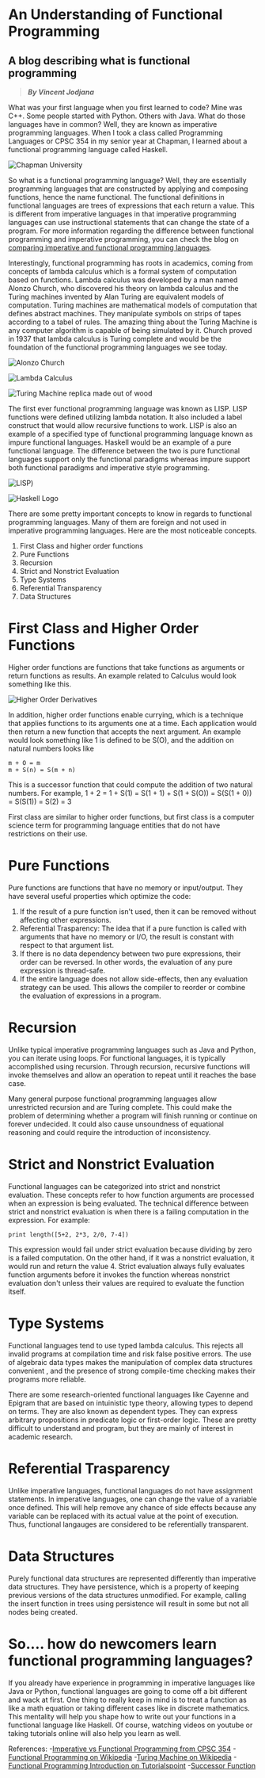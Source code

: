 # An Understanding of Functional Programming
## A blog describing what is functional programming
> __*By Vincent Jodjana*__

What was your first language when you first learned to code? Mine was C++. Some people started with Python. Others with Java. What do those languages have in common? Well, they are known as imperative programming languages. When I took a class called Programming Languages or CPSC 354 in my senior year at Chapman, I learned about a functional programming language called Haskell.

![Chapman University](https://www.glumac.com/content/uploads/2016/03/m_2507_0001.jpg)

So what is a functional programming language? Well, they are essentially programming languages that are constructed by applying and composing functions, hence the name functional. The functional definitions in functional languages are trees of expressions that each return a value. This is different from imperative languages in that imperative programming languages can use instructional statements that can change the state of a program. For more information regarding the difference between functional programming and imperative programming, you can check the blog on [comparing imperative and functional programming languages](https://github.com/vcjod00/HaskellTutorial/blob/main/comparison.md).

Interestingly, functional programming has roots in academics, coming from concepts of lambda calculus which is a formal system of computation based on functions. Lambda calculus was developed by a man named Alonzo Church, who discovered his theory on lambda calculus and the Turing machines invented by Alan Turing are equivalent models of computation. Turing machines are mathematical models of computation that defines abstract machines. They manipulate symbols on strips of tapes according to a tabel of rules. The amazing thing about the Turing Machine is any computer algorithm is capable of being simulated by it. Church proved in 1937 that lambda calculus is Turing complete and would be the foundation of the functional programming languages we see today.

![Alonzo Church](https://theturingcentenary.files.wordpress.com/2012/02/alonzo_church.jpg)

![Lambda Calculus](http://bach.ai/images/the-lambda-calculus-for-absolute-dummies/lambda1.png)

![Turing Machine replica made out of wood](https://cdn8.openculture.com/2018/03/08224424/turing-machine-e1520578134134.png)

The first ever functional programming language was known as LISP. LISP functions were defined utilizing lambda notation. It also included a label construct that would allow recursive functions to work. LISP is also an example of a specified type of functional programming language known as impure functional languages. Haskell would be an example of a pure functional language. The difference between the two is pure functional languages support only the functional paradigms whereas impure support both functional paradigms and imperative style programming.

![LISP](https://1.bp.blogspot.com/-H1jFlpeAtjU/UeJ_nn2QlaI/AAAAAAAAAIk/9vmh_lHJp3g/s1600/lisp.jpg))

![Haskell Logo](https://qualityassignmenthelp.com///wp-content/uploads/2016/11/haskell-logo.jpg)

There are some pretty important concepts to know in regards to functional programming languages. Many of them are foreign and not used in imperative programming languages. Here are the most noticeable concepts.
1. First Class and higher order functions
2. Pure Functions
3. Recursion
4. Strict and Nonstrict Evaluation
5. Type Systems
6. Referential Transparency
7. Data Structures

# First Class and Higher Order Functions
Higher order functions are functions that take functions as arguments or return functions as results. An example related to Calculus would look something like this.

![Higher Order Derivatives](https://www.shelovesmath.com/wp-content/uploads/2013/02/Higher-Order-Derivatives.png)

In addition, higher order functions enable currying, which is a technique that applies functions to its arguments one at a time. Each application would then return a new function that accepts the next argument. An example would look something like 1 is defined to be S(O), and the addition on natural numbers looks like 

    m + O = m
    m + S(n) = S(m + n)

This is a successor function that could compute the addition of two natural numbers. For example, 1 + 2 = 1 + S(1) = S(1 + 1) + S(1 + S(O)) = S(S(1 + 0)) = S(S(1)) = S(2) = 3

First class are similar to higher order functions, but first class is a computer science term for programming language entities that do not have restrictions on their use.

# Pure Functions
Pure functions are functions that have no memory or input/output. They have several useful properties which optimize the code:

1. If the result of a pure function isn't used, then it can be removed without affecting other expressions.
2. Referential Trasparency: The idea that if a pure function is called with arguments that have no memory or I/O, the result is constant with respect to that argument list. 
3. If there is no data dependency between two pure expressions, their order can be reversed. In other words, the evaluation of any pure expression is thread-safe.
4. If the entire language does not allow side-effects, then any evaluation strategy can be used. This allows the compiler to reorder or combine the evaluation of expressions in a program. 

# Recursion
Unlike typical imperative programming languages such as Java and Python, you can iterate using loops. For functional languages, it is typically accomplished using recursion. Through recursion, recursive functions will invoke themselves and allow an operation to repeat until it reaches the base case.

Many general purpose functional programming languages allow unrestricted recursion and are Turing complete. This could make the problem of determining whether a program will finish running or continue on forever undecided. It could also cause unsoundness of equational reasoning and could require the introduction of inconsistency. 

# Strict and Nonstrict Evaluation
Functional languages can be categorized into strict and nonstrict evaluation. These concepts refer to how function arguments are processed when an expression is being evaluated. The technical difference between strict and nonstrict evaluation is when there is a failing computation in the expression. For example:

    print length([5+2, 2*3, 2/0, 7-4])

This expression would fail under strict evaluation because dividing by zero is a failed computation. On the other hand, if it was a nonstrict evaluation, it would run and return the value 4. Strict evaluation always fully evaluates function arguments before it invokes the function whereas nonstrict evaluation don't unless their values are required to evaluate the function itself. 

# Type Systems
Functional languages tend to use typed lambda calculus. This rejects all invalid programs at compilation time and risk false positive errors. The use of algebraic data types makes the manipulation of complex data structures convenient , and the presence of strong compile-time checking makes their programs more reliable.

There are some research-oriented functional languages like Cayenne and Epigram that are based on intuinistic type theory, allowing types to depend on terms. They are also known as dependent types. They can express arbitrary propositions in predicate logic or first-order logic. These are pretty difficult to understand and program, but they are mainly of interest in academic research.

# Referential Trasparency
Unlike imperative languages, functional languages do not have assignment statements. In imperative languages, one can change the value of a variable once defined. This will help remove any chance of side effects because any variable can be replaced with its actual value at the point of execution. Thus, functional langauges are considered to be referentially transparent.

# Data Structures
Purely functional data structures are represented differently than imperative data structures. They have persistence, which is a property of keeping previous versions of the data structures unmodified. For example, calling the insert function in trees using persistence will result in some but not all nodes being created.

# So.... how do newcomers learn functional programming languages?
If you already have experience in programming in imperative languages like Java or Python, functional languages are going to come off a bit different and wack at first. One thing to really keep in mind is to treat a function as like a math equation or taking different cases like in discrete mathematics. This mentality will help you shape how to write out your functions in a functional language like Haskell. Of course, watching videos on youtube or taking tutorials online will also help you learn as well. 

References:
-[Imperative vs Functional Programming from CPSC 354](https://hackmd.io/@alexhkurz/SJKWvna6U)
-[Functional Programming on Wikipedia](https://en.wikipedia.org/wiki/Functional_programming)
-[Turing Machine on Wikipedia](https://en.wikipedia.org/wiki/Turing_machine)
-[Functional Programming Introduction on Tutorialspoint](https://www.tutorialspoint.com/functional_programming/functional_programming_introduction.htm)
-[Successor Function](https://en.wikipedia.org/wiki/Successor_function)
